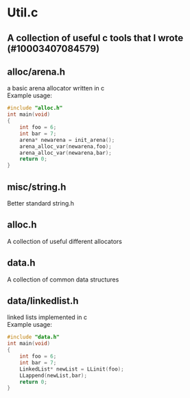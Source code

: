 # Util.c
## A collection of useful c tools that I wrote (#10003407084579)
  
  
## alloc/arena.h
a basic arena allocator written in c  
Example usage:
```c++
#include "alloc.h"
int main(void) 
{
    int foo = 6;
    int bar = 7;
    arena* newarena = init_arena(); 
    arena_alloc_var(newarena,foo);
    arena_alloc_var(newarena,bar);
    return 0;
}
```

## misc/string.h
Better standard string.h  
 
## alloc.h
A collection of useful different allocators  

## data.h
A collection of common data structures  

## data/linkedlist.h
linked lists implemented in c  
Example usage:
``` c++
#include "data.h"
int main(void) 
{
    int foo = 6;
    int bar = 7;
    LinkedList* newList = LLinit(foo);
    LLappend(newList,bar);
    return 0;
}
```
